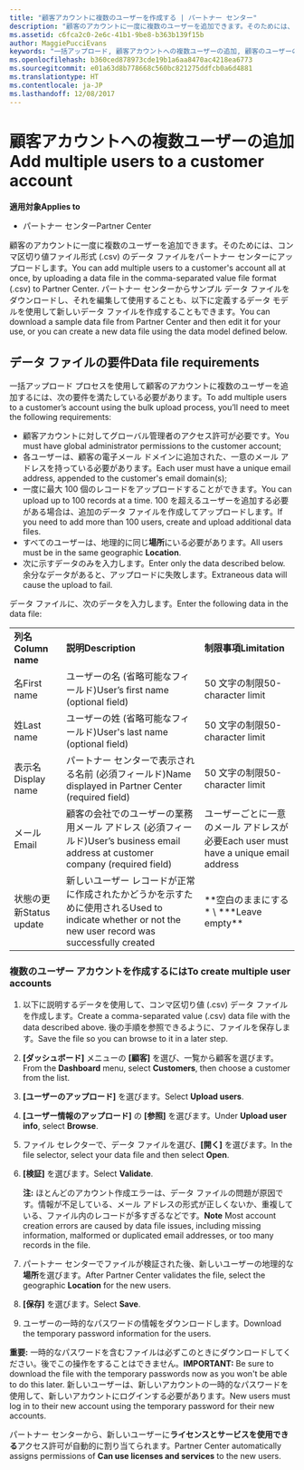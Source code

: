 ```yaml
---
title: "顧客アカウントに複数のユーザーを作成する | パートナー センター"
description: "顧客のアカウントに一度に複数のユーザーを追加できます。そのためには、コンマ区切り値ファイル形式 (.csv) のデータ ファイルをパートナー センターにアップロードします。"
ms.assetid: c6fca2c0-2e6c-41b1-9be8-b363b139f15b
author: MaggiePucciEvans
keywords: "一括アップロード, 顧客アカウントへの複数ユーザーの追加, 顧客のユーザーの追加, 顧客のユーザーの一括アップロード, 顧客アカウント, 顧客のユーザー, ユーザー"
ms.openlocfilehash: b360ced878973cde19b1a6aa8470ac4218ea6773
ms.sourcegitcommit: e01a63d8b778668c560bc821275ddfcb0a6d4881
ms.translationtype: HT
ms.contentlocale: ja-JP
ms.lasthandoff: 12/08/2017
---
```

# <a name="add-multiple-users-to-a-customer-account"></a><span data-ttu-id="f2468-104">顧客アカウントへの複数ユーザーの追加</span><span class="sxs-lookup"><span data-stu-id="f2468-104">Add multiple users to a customer account</span></span>

**<span data-ttu-id="f2468-105">適用対象</span><span class="sxs-lookup"><span data-stu-id="f2468-105">Applies to</span></span>**

-  <span data-ttu-id="f2468-106">パートナー センター</span><span class="sxs-lookup"><span data-stu-id="f2468-106">Partner Center</span></span>

<span data-ttu-id="f2468-107">顧客のアカウントに一度に複数のユーザーを追加できます。そのためには、コンマ区切り値ファイル形式 (.csv) のデータ ファイルをパートナー センターにアップロードします。</span><span class="sxs-lookup"><span data-stu-id="f2468-107">You can add multiple users to a customer's account all at once, by uploading a data file in the comma-separated value file format (.csv) to Partner Center.</span></span> <span data-ttu-id="f2468-108">パートナー センターからサンプル データ ファイルをダウンロードし、それを編集して使用することも、以下に定義するデータ モデルを使用して新しいデータ ファイルを作成することもできます。</span><span class="sxs-lookup"><span data-stu-id="f2468-108">You can download a sample data file from Partner Center and then edit it for your use, or you can create a new data file using the data model defined below.</span></span>

## <a href="" id="creatingtheimportcsvfile"></a><span data-ttu-id="f2468-109">データ ファイルの要件</span><span class="sxs-lookup"><span data-stu-id="f2468-109">Data file requirements</span></span>


<span data-ttu-id="f2468-110">一括アップロード プロセスを使用して顧客のアカウントに複数のユーザーを追加するには、次の要件を満たしている必要があります。</span><span class="sxs-lookup"><span data-stu-id="f2468-110">To add multiple users to a customer’s account using the bulk upload process, you’ll need to meet the following requirements:</span></span>

-   <span data-ttu-id="f2468-111">顧客アカウントに対してグローバル管理者のアクセス許可が必要です。</span><span class="sxs-lookup"><span data-stu-id="f2468-111">You must have global administrator permissions to the customer account;</span></span>
-   <span data-ttu-id="f2468-112">各ユーザーは、顧客の電子メール ドメインに追加された、一意のメール アドレスを持っている必要があります。</span><span class="sxs-lookup"><span data-stu-id="f2468-112">Each user must have a unique email address, appended to the customer's email domain(s);</span></span>
-   <span data-ttu-id="f2468-113">一度に最大 100 個のレコードをアップロードすることができます。</span><span class="sxs-lookup"><span data-stu-id="f2468-113">You can upload up to 100 records at a time.</span></span> <span data-ttu-id="f2468-114">100 を超えるユーザーを追加する必要がある場合は、追加のデータ ファイルを作成してアップロードします。</span><span class="sxs-lookup"><span data-stu-id="f2468-114">If you need to add more than 100 users, create and upload additional data files.</span></span>
-   <span data-ttu-id="f2468-115">すべてのユーザーは、地理的に同じ**場所**にいる必要があります。</span><span class="sxs-lookup"><span data-stu-id="f2468-115">All users must be in the same geographic **Location**.</span></span>
-   <span data-ttu-id="f2468-116">次に示すデータのみを入力します。</span><span class="sxs-lookup"><span data-stu-id="f2468-116">Enter only the data described below.</span></span> <span data-ttu-id="f2468-117">余分なデータがあると、アップロードに失敗します。</span><span class="sxs-lookup"><span data-stu-id="f2468-117">Extraneous data will cause the upload to fail.</span></span>

<span data-ttu-id="f2468-118">データ ファイルに、次のデータを入力します。</span><span class="sxs-lookup"><span data-stu-id="f2468-118">Enter the following data in the data file:</span></span>

|                 |                                                                              |                                            |
|-----------------|------------------------------------------------------------------------------|--------------------------------------------|
| **<span data-ttu-id="f2468-119">列名</span><span class="sxs-lookup"><span data-stu-id="f2468-119">Column name</span></span>** | **<span data-ttu-id="f2468-120">説明</span><span class="sxs-lookup"><span data-stu-id="f2468-120">Description</span></span>**                                                              | **<span data-ttu-id="f2468-121">制限事項</span><span class="sxs-lookup"><span data-stu-id="f2468-121">Limitation</span></span>**                             |
| <span data-ttu-id="f2468-122">名</span><span class="sxs-lookup"><span data-stu-id="f2468-122">First name</span></span>      | <span data-ttu-id="f2468-123">ユーザーの名 (省略可能なフィールド)</span><span class="sxs-lookup"><span data-stu-id="f2468-123">User’s first name (optional field)</span></span>                                           | <span data-ttu-id="f2468-124">50 文字の制限</span><span class="sxs-lookup"><span data-stu-id="f2468-124">50-character limit</span></span>                         |
| <span data-ttu-id="f2468-125">姓</span><span class="sxs-lookup"><span data-stu-id="f2468-125">Last name</span></span>       | <span data-ttu-id="f2468-126">ユーザーの姓 (省略可能なフィールド)</span><span class="sxs-lookup"><span data-stu-id="f2468-126">User's last name (optional field)</span></span>                                            | <span data-ttu-id="f2468-127">50 文字の制限</span><span class="sxs-lookup"><span data-stu-id="f2468-127">50-character limit</span></span>                         |
| <span data-ttu-id="f2468-128">表示名</span><span class="sxs-lookup"><span data-stu-id="f2468-128">Display name</span></span>    | <span data-ttu-id="f2468-129">パートナー センターで表示される名前 (必須フィールド)</span><span class="sxs-lookup"><span data-stu-id="f2468-129">Name displayed in Partner Center (required field)</span></span>                            | <span data-ttu-id="f2468-130">50 文字の制限</span><span class="sxs-lookup"><span data-stu-id="f2468-130">50-character limit</span></span>                         |
| <span data-ttu-id="f2468-131">メール</span><span class="sxs-lookup"><span data-stu-id="f2468-131">Email</span></span>           | <span data-ttu-id="f2468-132">顧客の会社でのユーザーの業務用メール アドレス (必須フィールド)</span><span class="sxs-lookup"><span data-stu-id="f2468-132">User’s business email address at customer company (required field)</span></span>           | <span data-ttu-id="f2468-133">ユーザーごとに一意のメール アドレスが必要</span><span class="sxs-lookup"><span data-stu-id="f2468-133">Each user must have a unique email address</span></span> |
| <span data-ttu-id="f2468-134">状態の更新</span><span class="sxs-lookup"><span data-stu-id="f2468-134">Status update</span></span>   | <span data-ttu-id="f2468-135">新しいユーザー レコードが正常に作成されたかどうかを示すために使用される</span><span class="sxs-lookup"><span data-stu-id="f2468-135">Used to indicate whether or not the new user record was successfully created</span></span> | <span data-ttu-id="f2468-136">\*\*空白のままにする\* \ *</span><span class="sxs-lookup"><span data-stu-id="f2468-136">\*\*Leave empty\*\*</span></span>                        |

 

### <a href="" id="createmultipleuseraccounts"></a><span data-ttu-id="f2468-137">複数のユーザー アカウントを作成するには</span><span class="sxs-lookup"><span data-stu-id="f2468-137">To create multiple user accounts</span></span>

<a href="" id="creatingtheaccounts"></a>
1.  <span data-ttu-id="f2468-138">以下に説明するデータを使用して、コンマ区切り値 (.csv) データ ファイルを作成します。</span><span class="sxs-lookup"><span data-stu-id="f2468-138">Create a comma-separated value (.csv) data file with the data described above.</span></span> <span data-ttu-id="f2468-139">後の手順を参照できるように、ファイルを保存します。</span><span class="sxs-lookup"><span data-stu-id="f2468-139">Save the file so you can browse to it in a later step.</span></span>
2.  <span data-ttu-id="f2468-140">**[ダッシュボード]** メニューの **[顧客]** を選び、一覧から顧客を選びます。</span><span class="sxs-lookup"><span data-stu-id="f2468-140">From the **Dashboard** menu, select **Customers**, then choose a customer from the list.</span></span>
3.  <span data-ttu-id="f2468-141">**[ユーザーのアップロード]** を選びます。</span><span class="sxs-lookup"><span data-stu-id="f2468-141">Select **Upload users**.</span></span>
4.  <span data-ttu-id="f2468-142">**[ユーザー情報のアップロード]** の **[参照]** を選びます。</span><span class="sxs-lookup"><span data-stu-id="f2468-142">Under **Upload user info**, select **Browse**.</span></span>
5.  <span data-ttu-id="f2468-143">ファイル セレクターで、データ ファイルを選び、**[開く]** を選びます。</span><span class="sxs-lookup"><span data-stu-id="f2468-143">In the file selector, select your data file and then select **Open**.</span></span>
6.  <span data-ttu-id="f2468-144">**[検証]** を選びます。</span><span class="sxs-lookup"><span data-stu-id="f2468-144">Select **Validate**.</span></span>

    <span data-ttu-id="f2468-145">**注:** ほとんどのアカウント作成エラーは、データ ファイルの問題が原因です。情報が不足している、メール アドレスの形式が正しくないか、重複している、ファイル内のレコードが多すぎるなどです。</span><span class="sxs-lookup"><span data-stu-id="f2468-145">**Note**  Most account creation errors are caused by data file issues, including missing information, malformed or duplicated email addresses, or too many records in the file.</span></span>

     

7.  <span data-ttu-id="f2468-146">パートナー センターでファイルが検証された後、新しいユーザーの地理的な**場所**を選びます。</span><span class="sxs-lookup"><span data-stu-id="f2468-146">After Partner Center validates the file, select the geographic **Location** for the new users.</span></span>
8.  <span data-ttu-id="f2468-147">**[保存]** を選びます。</span><span class="sxs-lookup"><span data-stu-id="f2468-147">Select **Save**.</span></span>
9.  <span data-ttu-id="f2468-148">ユーザーの一時的なパスワードの情報をダウンロードします。</span><span class="sxs-lookup"><span data-stu-id="f2468-148">Download the temporary password information for the users.</span></span>

<span data-ttu-id="f2468-149">**重要:** 一時的なパスワードを含むファイルは必ずこのときにダウンロードしてください。後でこの操作をすることはできません。</span><span class="sxs-lookup"><span data-stu-id="f2468-149">**IMPORTANT:** Be sure to download the file with the temporary passwords now as you won't be able to do this later.</span></span> <span data-ttu-id="f2468-150">新しいユーザーは、新しいアカウントの一時的なパスワードを使用して、新しいアカウントにログインする必要があります。</span><span class="sxs-lookup"><span data-stu-id="f2468-150">New users must log in to their new account using the temporary password for their new accounts.</span></span>

<span data-ttu-id="f2468-151">パートナー センターから、新しいユーザーに**ライセンスとサービスを使用できる**アクセス許可が自動的に割り当てられます。</span><span class="sxs-lookup"><span data-stu-id="f2468-151">Partner Center automatically assigns permissions of **Can use licenses and services** to the new users.</span></span>

 

 



